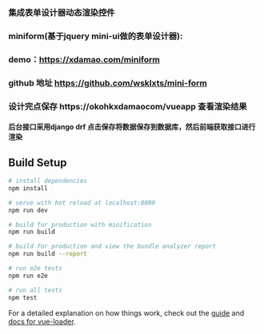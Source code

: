 


### 集成表单设计器动态渲染控件  <br /> 
### miniform(基于jquery mini-ui做的表单设计器):
### demo：https://xdamao.com/miniform <br /> 
### github 地址 https://github.com/wsklxts/mini-form  <br /> 
### 设计完点保存 https://okohkxdamaocom/vueapp 查看渲染结果 <br /> 
#### 后台接口采用django drf 点击保存将数据保存到数据库，然后前端获取接口进行渲染



## Build Setup

``` bash
# install dependencies
npm install

# serve with hot reload at localhost:8080
npm run dev

# build for production with minification
npm run build

# build for production and view the bundle analyzer report
npm run build --report

# run e2e tests
npm run e2e

# run all tests
npm test
```

For a detailed explanation on how things work, check out the [guide](http://vuejs-templates.github.io/webpack/) and [docs for vue-loader](http://vuejs.github.io/vue-loader).
